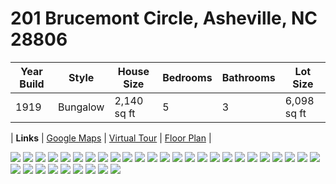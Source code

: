 # 201 Brucemont Circle, Asheville, NC 28806

| **Year Build** | **Style** | **House Size** | Bedrooms | Bathrooms| **Lot Size** |
| --- | --- | --- | --- | --- | --- |
| 1919 | Bungalow | 2,140 sq ft | 5 | 3 | 6,098 sq ft | 

| **Links** | [Google Maps](https://www.google.com/maps/place/201+Brucemont+Cir,+Asheville,+NC+28806/@35.5813416,-82.5928407,17z/data=!4m5!3m4!1s0x88598c9309da5ddd:0x6262df168dd5752!8m2!3d35.5812797!4d-82.5906962) | [Virtual Tour](https://unbranded.youriguide.com/201_brucemont_cir_asheville_nc/) | [Floor Plan](./floorplan.pdf) |


![](./01_front1.jpeg)
![](./02_front2.jpeg)
![](./03_front3.jpeg)
![](./04_front4.jpeg)
![](./05_porch1.jpeg)
![](./06_porch2.jpeg)
![](./07_entry.jpeg)
![](./08_living1.jpeg)
![](./09_living3.jpeg)
![](./10_living2.jpeg)
![](./11_dining1.jpeg)
![](./12_dining3.jpeg)
![](./13_kitchen1.jpeg)
![](./14_kitchen2.jpeg)
![](./15_kitchen3.jpeg)
![](./16_maryOffice.jpeg)
![](./17_downBath.jpeg)
![](./18_mainBR1.jpeg)
![](./19_mainBath1.jpeg)
![](./20_stairs.jpeg)
![](./21_landing1.jpeg)
![](./22_lanidng2.jpeg)
![](./23_upstairs.jpeg)
![](./24_andyOffice.jpeg)
![](./25_guestRoom.jpeg)
![](./26_extraRoom.jpeg)
![](./27_upBath.jpeg)
![](./28_backyard3.jpeg)
![](./29_deck.jpeg)
![](./30_backyard5.jpeg)
![](./31_backyard4.jpeg)
![](./32_backyard1.jpeg)
![](./33_backyard2.jpeg)
![](./34_garage.jpeg)

